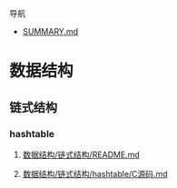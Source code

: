 导航

* [SUMMARY.md](SUMMARY.md)

# 数据结构

## 链式结构

### hashtable

1. [数据结构/链式结构/README.md](数据结构/链式结构/README.md)

2. [数据结构/链式结构/hashtable/C源码.md](数据结构/链式结构/hashtable/C源码.md)



